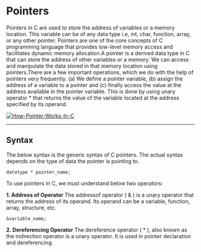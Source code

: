 # Pointers
Pointers in C are used to store the address of variables or a memory location. This variable can be of any data type i.e, int, char, function, array, or any other pointer. Pointers are one of the core concepts of C programming language that provides low-level memory access and facilitates dynamic memory allocation.A pointer is a derived data type in C that can store the address of other variables or a memory. We can access and manipulate the data stored in that memory location using pointers.There are a few important operations, which we do with the help of pointers very frequently. (a) We define a pointer variable, (b) assign the address of a variable to a pointer and (c) finally access the value at the address available in the pointer variable. This is done by using unary operator * that returns the value of the variable located at the address specified by its operand.

[![How-Pointer-Works-In-C](https://user-images.githubusercontent.com/113619312/234043388-b2bc7f9d-a0b8-4285-838e-9e356d444793.png)](https://www.google.com/url?sa=i&url=https%3A%2F%2Fwww.geeksforgeeks.org%2Fcpp-pointers%2F&psig=AOvVaw2IFy_wQAj7pk2XN291sBTi&ust=1682436856335000&source=images&cd=vfe&ved=0CBEQjRxqFwoTCPi6_uvrwv4CFQAAAAAdAAAAABAE)

---

## __Syntax__
The below syntax is the generic syntax of C pointers. The actual syntax depends on the type of data the pointer is pointing to.
```
datatype * pointer_name;
```
To use pointers in C, we must understand below two operators:


__1. Address of Operator__
The addressof operator ( & ) is a unary operator that returns the address of its operand. Its operand can be a variable, function, array, structure, etc.
```
&variable_name;
```


__2. Dereferencing Operator__
The dereference operator ( * ), also known as the indirection operator is a unary operator. It is used in pointer declaration and dereferencing.
